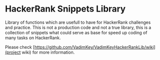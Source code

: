 # HackerRank Snippets Library

Library of functions which are usefull to have for HackerRank challenges and practice.
This is not a production code and not a true library, this is a collection of snippets what could
serve as base for speed up coding of many tasks on HackerRank.

Please check [https://github.com/VadimKey/VadimKeyHackerRankLib/wiki](project wiki) for more information.
